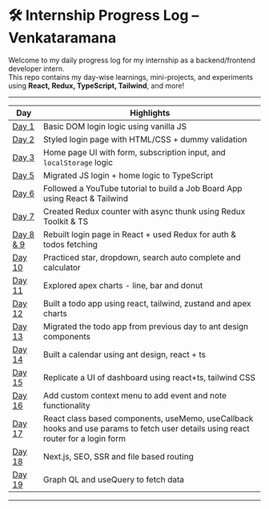 # 🛠️ Internship Progress Log – Venkataramana

Welcome to my daily progress log for my internship as a backend/frontend developer intern.  
This repo contains my day-wise learnings, mini-projects, and experiments using **React, Redux, TypeScript, Tailwind**, and more!

---


| Day | Highlights |
|-----|------------|
| [Day 1](./Intro) | Basic DOM login logic using vanilla JS |
| [Day 2](./day2) | Styled login page with HTML/CSS + dummy validation |
| [Day 3](./day3) | Home page UI with form, subscription input, and `localStorage` logic |
| [Day 5](./day5) | Migrated JS login + home logic to TypeScript |
| [Day 6](./day6) | Followed a YouTube tutorial to build a Job Board App using React & Tailwind |
| [Day 7](./day7) | Created Redux counter with async thunk using Redux Toolkit & TS |
| [Day 8 & 9](./day8&9) | Rebuilt login page in React + used Redux for auth & todos fetching |
| [Day 10](./day10/) | Practiced star, dropdown, search auto complete and calculator |
| [Day 11](./day11/) | Explored apex charts - line, bar and donut |
| [Day 12](./day12/) | Built a todo app using react, tailwind, zustand and apex charts |
| [Day 13](./day13/) | Migrated the todo app from previous day to ant design components | 
| [Day 14](./day14/) | Built a calendar using ant design, react + ts |
| [Day 15](./day15/) | Replicate a UI of dashboard using react+ts, tailwind CSS |
| [Day 16](./day16/) | Add custom context menu to add event and note functionality |
| [Day 17](./day17/) | React class based components, useMemo, useCallback hooks and use params to fetch user details using react router for a login form |
| [Day 18](./day18/) | Next.js, SEO, SSR and file based routing |
| [Day 19](./day19/) | Graph QL and useQuery to fetch data |

---
